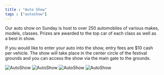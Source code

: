 ```yaml
---
title : "Auto Show"
tags : ["autoshow"]
---
```


Our auto show on Sunday is host to over 250 automobiles of various makes, models, classes. Prizes are awarded to the top car of each class as well as a best in show.

If you would like to enter your auto into the show, entry fees are $10 cash per vehicle. The show will take place in the center circle of the festival grounds and you can access the show via the main gate to the grounds.

![AutoShow](/img/events/autoshow/autoshow1.jpg)
![AutoShow](/img/events/autoshow/autoshow2.jpg)
![AutoShow](/img/events/autoshow/autoshow3.jpg)
![AutoShow](/img/events/autoshow/autoshow4.jpg)   